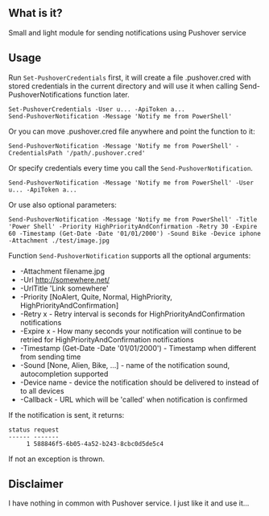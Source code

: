 ## What is it?

Small and light module for sending notifications using Pushover service

## Usage

Run `Set-PushoverCredentials` first, it will create a file .pushover.cred with stored credentials in the current directory and will use it when calling Send-PushoverNotifications function later\.

```
Set-PushoverCredentials -User u... -ApiToken a...
Send-PushoverNotification -Message 'Notify me from PowerShell'
```

Or you can move .pushover.cred file anywhere and point the function to it:

```
Send-PushoverNotification -Message 'Notify me from PowerShell' -CredentialsPath '/path/.pushover.cred'
```

Or specify credentials every time you call the ``Send-PushoverNotification``.

```
Send-PushoverNotification -Message 'Notify me from PowerShell' -User u... -ApiToken a...
```

Or use also optional parameters:

```
Send-PushoverNotification -Message 'Notify me from PowerShell' -Title 'Power Shell' -Priority HighPriorityAndConfirmation -Retry 30 -Expire 60 -Timestamp (Get-Date -Date '01/01/2000') -Sound Bike -Device iphone -Attachment ./test/image.jpg
```

Function `Send-PushoverNotification` supports all the optional arguments:
- -Attachment filename.jpg
- -Url http://somewhere.net/
- -UrlTitle 'Link somewhere'
- -Priority [NoAlert, Quite, Normal, HighPriority, HighPriorityAndConfirmation] 
- -Retry x - Retry interval is seconds for HighPriorityAndConfirmation notifications
- -Expire x - How many seconds your notification will continue to be retried for HighPriorityAndConfirmation notifications
- -Timestamp (Get-Date -Date '01/01/2000') - Timestamp when different from sending time
- -Sound [None, Alien, Bike, ...] - name of the notification sound, autocompletion supported
- -Device name - device the notification should be delivered to instead of to all devices
- -Callback - URL which will be 'called' when notification is confirmed

If the notification is sent, it returns:

```
status request
------ -------
     1 588846f5-6b05-4a52-b243-8cbc0d5de5c4
```

If not an exception is thrown.

## Disclaimer

I have nothing in common with Pushover service. I just like it and use it...
